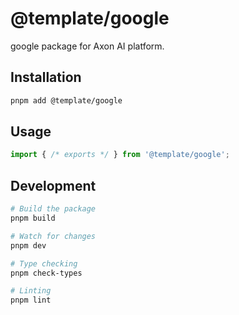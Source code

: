 # @template/google

google package for Axon AI platform.

## Installation

```bash
pnpm add @template/google
```

## Usage

```typescript
import { /* exports */ } from '@template/google';
```

## Development

```bash
# Build the package
pnpm build

# Watch for changes
pnpm dev

# Type checking
pnpm check-types

# Linting
pnpm lint
```